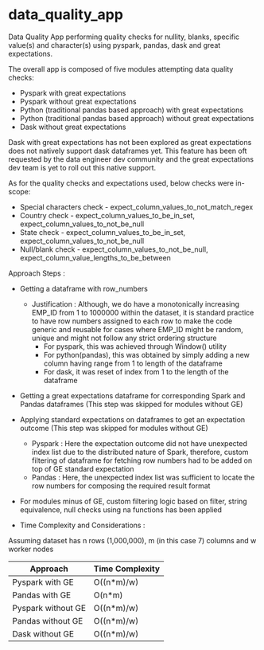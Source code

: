 # data_quality_app

Data Quality App performing quality checks for nullity, blanks, specific value(s) and character(s) using pyspark, pandas, dask and great expectations.

The overall app is composed of five modules attempting data quality checks:

+ Pyspark with great expectations
+ Pyspark without great expectations
+ Python (traditional pandas based approach) with great expectations
+ Python (traditional pandas based approach) without great expectations
+ Dask without great expectations

Dask with great expectations has not been explored as great expectations does not natively support dask dataframes yet. This feature has been oft requested by the data engineer dev community and the great expectations dev team is yet to roll out this native support.

As for the quality checks and expectations used, below checks were in-scope:

+ Special characters check - expect_column_values_to_not_match_regex
+ Country check - expect_column_values_to_be_in_set, expect_column_values_to_not_be_null
+ State check - expect_column_values_to_be_in_set, expect_column_values_to_not_be_null
+ Null/blank check - expect_column_values_to_not_be_null, expect_column_value_lengths_to_be_between

Approach Steps :

+ Getting a dataframe with row_numbers 
  * Justification : Although, we do have a monotonically increasing EMP_ID from 1 to 1000000 within the dataset, it is standard practice to have row numbers assigned to each row to make the code generic and reusable for cases where EMP_ID might be random, unique and might not follow any strict ordering structure
    - For pyspark, this was achieved through Window() utility 
    - For python(pandas), this was obtained by simply adding a new column having range from 1 to length of the dataframe
    - For dask, it was reset of index from 1 to the length of the dataframe
+ Getting a great expectations dataframe for corresponding Spark and Pandas dataframes (This step was skipped for modules without GE)
+ Applying standard expectations on dataframes to get an expectation outcome (This step was skipped for modules without GE)
  * Pyspark : Here the expectation outcome did not have unexpected index list due to the distributed nature of Spark, therefore, custom filtering of dataframe for fetching row numbers had to be added on top of GE standard expectation
  * Pandas : Here, the unexpected index list was sufficient to locate the row numbers for composing the required result format
+ For modules minus of GE, custom filtering logic based on filter, string equivalence, null checks using na functions has been applied

+ Time Complexity and Considerations :

Assuming dataset has n rows (1,000,000), m (in this case 7) columns and w worker nodes

| Approach	| Time Complexity	|
|-----------|-------------------|
| Pyspark with GE| O((n*m)/w)|
| Pandas with GE| O(n*m)|
| Pyspark without GE| O((n*m)/w)|
| Pandas without GE| O((n*m)/w)|
| Dask without GE| O((n*m)/w)|

